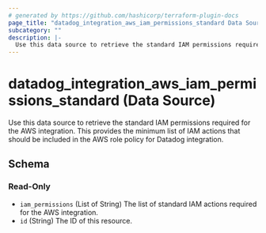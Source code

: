 ```yaml
---
# generated by https://github.com/hashicorp/terraform-plugin-docs
page_title: "datadog_integration_aws_iam_permissions_standard Data Source - terraform-provider-datadog"
subcategory: ""
description: |-
  Use this data source to retrieve the standard IAM permissions required for the AWS integration. This provides the minimum list of IAM actions that should be included in the AWS role policy for Datadog integration.
---
```


# datadog_integration_aws_iam_permissions_standard (Data Source)

Use this data source to retrieve the standard IAM permissions required for the AWS integration. This provides the minimum list of IAM actions that should be included in the AWS role policy for Datadog integration.



<!-- schema generated by tfplugindocs -->
## Schema

### Read-Only

- `iam_permissions` (List of String) The list of standard IAM actions required for the AWS integration.
- `id` (String) The ID of this resource.

